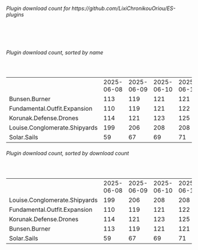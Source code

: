 <h6>Plugin download count for https://github.com/LixiChronikouOriou/ES-plugins</h6><br>
<br>
<h6>Plugin download count, sorted by name</h6><sub><sup><br>
<table>
	<tr>
		<td></td>
		<td>2025-06-08</td>
		<td>2025-06-09</td>
		<td>2025-06-10</td>
		<td>2025-06-11</td>
		<td>2025-06-12</td>
		<td>2025-06-13</td>
		<td>2025-06-14</td>
		<td>today +</td>
	</tr>
	<tr>
		<td>Bunsen.Burner</td>
		<td>113</td>
		<td>119</td>
		<td>121</td>
		<td>121</td>
		<td>126</td>
		<td>131</td>
		<td>135</td>
		<td>+ 4</td>
	</tr>
	<tr>
		<td>Fundamental.Outfit.Expansion</td>
		<td>110</td>
		<td>119</td>
		<td>121</td>
		<td>122</td>
		<td>135</td>
		<td>145</td>
		<td>149</td>
		<td>+ 4</td>
	</tr>
	<tr>
		<td>Korunak.Defense.Drones</td>
		<td>114</td>
		<td>121</td>
		<td>123</td>
		<td>125</td>
		<td>136</td>
		<td>142</td>
		<td>146</td>
		<td>+ 4</td>
	</tr>
	<tr>
		<td>Louise.Conglomerate.Shipyards</td>
		<td>199</td>
		<td>206</td>
		<td>208</td>
		<td>208</td>
		<td>221</td>
		<td>227</td>
		<td>231</td>
		<td>+ 4</td>
	</tr>
	<tr>
		<td>Solar.Sails</td>
		<td>59</td>
		<td>67</td>
		<td>69</td>
		<td>71</td>
		<td>77</td>
		<td>83</td>
		<td>85</td>
		<td>+ 2</td>
	</tr>
</table>
</sub></sup>
<h6>Plugin download count, sorted by download count</h6><sub><sup><br>
<table>
	<tr>
		<td></td>
		<td>2025-06-08</td>
		<td>2025-06-09</td>
		<td>2025-06-10</td>
		<td>2025-06-11</td>
		<td>2025-06-12</td>
		<td>2025-06-13</td>
		<td>2025-06-14</td>
		<td>today +</td>
	</tr>
	<tr>
		<td>Louise.Conglomerate.Shipyards</td>
		<td>199</td>
		<td>206</td>
		<td>208</td>
		<td>208</td>
		<td>221</td>
		<td>227</td>
		<td>231</td>
		<td>+ 4</td>
	</tr>
	<tr>
		<td>Fundamental.Outfit.Expansion</td>
		<td>110</td>
		<td>119</td>
		<td>121</td>
		<td>122</td>
		<td>135</td>
		<td>145</td>
		<td>149</td>
		<td>+ 4</td>
	</tr>
	<tr>
		<td>Korunak.Defense.Drones</td>
		<td>114</td>
		<td>121</td>
		<td>123</td>
		<td>125</td>
		<td>136</td>
		<td>142</td>
		<td>146</td>
		<td>+ 4</td>
	</tr>
	<tr>
		<td>Bunsen.Burner</td>
		<td>113</td>
		<td>119</td>
		<td>121</td>
		<td>121</td>
		<td>126</td>
		<td>131</td>
		<td>135</td>
		<td>+ 4</td>
	</tr>
	<tr>
		<td>Solar.Sails</td>
		<td>59</td>
		<td>67</td>
		<td>69</td>
		<td>71</td>
		<td>77</td>
		<td>83</td>
		<td>85</td>
		<td>+ 2</td>
	</tr>
</table>
</sub></sup>
